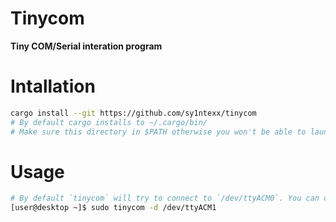 # Tinycom
**Tiny COM/Serial interation program**

# Intallation

```bash
cargo install --git https://github.com/sy1ntexx/tinycom
# By default cargo installs to ~/.cargo/bin/
# Make sure this directory in $PATH otherwise you won't be able to launch the program
```

# Usage
```bash
# By default `tinycom` will try to connect to `/dev/ttyACM0`. You can change it by passing `-d` argument.
[user@desktop ~]$ sudo tinycom -d /dev/ttyACM1
```
